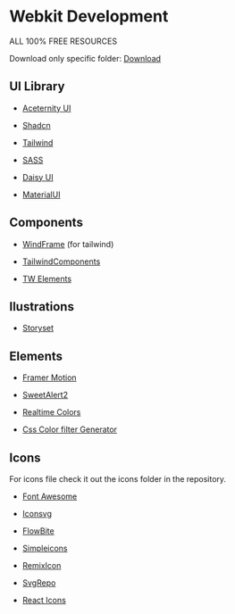 # Webkit Development
ALL 100% FREE RESOURCES

Download only specific folder: [Download](https://download-directory.github.io/)

## UI Library

* [Aceternity UI](https://ui.aceternity.com/)

* [Shadcn](https://ui.shadcn.com/)

* [Tailwind](https://tailwindcss.com/)

* [SASS](https://sass-lang.com/)

* [Daisy UI](https://daisyui.com/components/)

* [MaterialUI](https://mui.com/material-ui/)

## Components

* [WindFrame](https://windframe.devwares.com/editor) (for tailwind)

* [TailwindComponents](https://tailwindcomponents.com/)

* [TW Elements](https://tw-elements.com/#)

## Ilustrations

* [Storyset](https://storyset.com/)


## Elements

* [Framer Motion](https://www.framer.com/motion/)

* [SweetAlert2](https://sweetalert2.github.io/#download)

* [Realtime Colors](https://www.realtimecolors.com/)

* [Css Color filter Generator](https://angel-rs.github.io/css-color-filter-generator/)

## Icons 

For icons file check it out the icons folder in the repository.

* [Font Awesome](https://fontawesome.com/)

* [Iconsvg](https://iconsvg.xyz/)

* [FlowBite](https://flowbite.com/icons/)

* [Simpleicons](https://simpleicons.org/)

* [RemixIcon](https://remixicon.com/)

* [SvgRepo](https://www.svgrepo.com/)

* [React Icons](https://react-icons.github.io/react-icons/icons/ci/)
